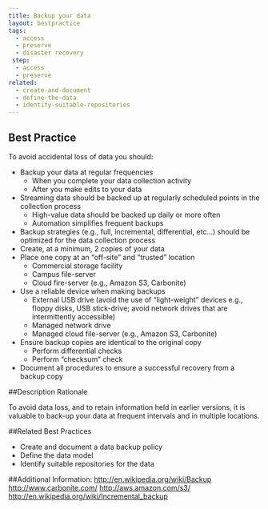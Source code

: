```yaml
---
title: Backup your data
layout: bestpractice
tags:
  - access
  - preserve
  - disaster recovery
 step:
  - access
  - preserve
related:
  - create-and-document
  - define-the-data
  - identify-suitable-repositories
---
```



## Best Practice
To avoid accidental loss of data you should:

- Backup your data at regular frequencies
  - When you complete your data collection activity
  - After you make edits to your data
- Streaming data should be backed up at regularly scheduled points in the collection process
  - High-value data should be backed up daily or more often
  - Automation simplifies frequent backups
- Backup strategies (e.g., full, incremental, differential, etc…) should be optimized for the data collection process
- Create, at a minimum, 2 copies of your data
- Place one copy at an “off-site” and “trusted” location
  - Commercial storage facility
  - Campus file-server
  - Cloud fire-server (e.g., Amazon S3, Carbonite)
- Use a reliable device when making backups
  - External USB drive (avoid the use of “light-weight” devices e.g., floppy disks, USB stick-drive; avoid network drives that are intermittently accessible)
  - Managed network drive
  - Managed cloud file-server (e.g., Amazon S3, Carbonite)
- Ensure backup copies are identical to the original copy
  - Perform differential checks
  - Perform “checksum” check
- Document all procedures to ensure a successful recovery from a backup copy

##Description Rationale

To avoid data loss, and to retain information held in earlier versions, it is valuable to back-up your data at frequent intervals and in multiple locations.

##Related Best Practices
- Create and document a data backup policy
- Define the data model
- Identify suitable repositories for the data

##Additional Information: 
http://en.wikipedia.org/wiki/Backup
http://www.carbonite.com/
http://aws.amazon.com/s3/
http://en.wikipedia.org/wiki/Incremental_backup
